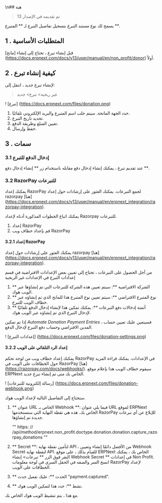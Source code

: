 \n## هبة

> تم تقديمه في الإصدار 13

يسمح لك نوع مستند التبرع بتسجيل تفاصيل التبرع لـ ** المتبرع **.

## 1 \. المتطلبات الأساسية

قبل إنشاء تبرع ، تحتاج إلى إنشاء [مانح] (https://docs.erpnext.com/docs/v13/user/manual/en/non_profit/donor) أولاً.

## 2 \. كيفية إنشاء تبرع

لإنشاء تبرع جديد ، انتقل إلى:

> غير ربحية> تبرع> جديد

! [تبرع] (https://docs.erpnext.com/files/donation.png)

1. حدد الجهة المانحة. سيتم جلب اسم المتبرع والبريد الإلكتروني تلقائيًا.
2. تحديد تاريخ التبرع.
3. تعيين المبلغ وطريقة الدفع.
4. حفظ وإرسال.

## 3 \. سمات

### 3.1 إدخال الدفع للتبرع

عند تقديم تبرع ، يمكنك إنشاء إدخال دفع مقابله باستخدام زر ** إنشاء إدخال دفع **.

### 3.2 RazorPay للتبرعات

يمكنك إعداد RazorPay لجمع التبرعات. يمكنك العثور على إرشادات حول إعداد razorpay [هنا] (https://docs.erpnext.com/docs/v13/user/manual/en/erpnext_integration/razorpay-integration).

يمكنك اتباع الخطوات المذكورة أدناه لإعداد Razorpay للتبرعات.

1. إعداد RazorPay
2. قم بإعداد خطاف ويب RazorPay

#### 3.2.1 إعداد RazorPay

يمكنك العثور على إرشادات حول إعداد razorpay [هنا] (https://docs.erpnext.com/docs/v13/user/manual/en/erpnext_integration/razorpay-integration).

من أجل الحصول على التبرعات ، تحتاج إلى تعيين بعض الإعدادات الافتراضية في قسم إعدادات التبرع في الإعدادات غير الربحية

1. ** الشركة الافتراضية **: سيتم تعيين هذه الشركة للتبرعات التي تم إنشاؤها عبر الويب هوك.
2. ** نوع المتبرع الافتراضي **: سيتم تعيين نوع المتبرع هذا للمانح الذي تم إنشاؤه عبر خطاف الويب للتبرع.
3. ** أتمتة إدخالات دفع التبرعات **: يمكنك تمكين هذا لإنشاء إدخال الدفع تلقائيًا لإدخال التبرع الذي تم إنشاؤه عبر الويب هوك.

إذا تم تمكين _Automate Donation Payment Entries_ ، فسيتعين عليك تعيين حساب المدين الافتراضي وحساب دفع التبرع لإدخال الدفع.

! [إعدادات التبرع] (https://docs.erpnext.com/files/donation-settings.png)

#### 3.2.2 إعداد الرد التلقائي على الويب

يمكنك إعداد خطاف ويب من لوحة تحكم RazorPay في الإعدادات. يمكنك قراءة المزيد حول الخطافات على الويب في RazorPay [هنا] (https://razorpay.com/docs/webhooks/). سيقوم خطاف الويب هذا بإعلام موقع ERPNext الخاص بك متى تم إنشاء تبرع جديد.

! [رسالة إلكترونية للتبرعات] (https://docs.erpnext.com/files/donation-webhook.png)

ستحتاج إلى التفاصيل التالية لإعداد الويب هوك.

1. ** عنوان URL الخاص بـ Webhook **: فيما يلي عنوان URL لموقع ERPNext الخاص بك. هذه هي نقطة النهاية التي ستستخدمها RazorPay للإبلاغ عن أي تبرعات جديدة تم إنشاؤها.
    
    ""
    https: // <your-site> /api/method/erpnext.non_profit.doctype.donation.donation.capture_razorpay_donations
    ""
    
2. ** Secret **: لتأمين نقطة نهاية API ، من الأفضل دائمًا إنشاء وتعيين Webhook Secret لنقطة نهاية API. للقيام بذلك ، على موقع ERPNext الخاص بك ، يمكنك النقر فوق الزر ** تبرعات> إنشاء Webhook Secret ** في إعدادات Non Profit. انسخ السر والصقه في الحقل السري في لوحة معلومات RazorPay لإعداد الخطافات على الويب.
    
3. ** الحدث **: عليك تفعيل حدث "payment.captured".
    
4. ** نشط **: حدد هذا لتمكين الويب هوك.
    

مع هذا ، يتم تنشيط الويب هوك الخاص بك.